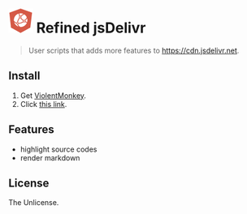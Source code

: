 # ![](./assets/icon.svg) Refined jsDelivr

> User scripts that adds more features to https://cdn.jsdelivr.net.

## Install

1. Get [ViolentMonkey](https://violentmonkey.github.io/get-it).
2. Click [this link](https://cdn.jsdelivr.net/gh/hyrious/refined-jsdelivr@main/refined-jsdelivr.user.js).

## Features

- highlight source codes
- render markdown

## License

The Unlicense.
